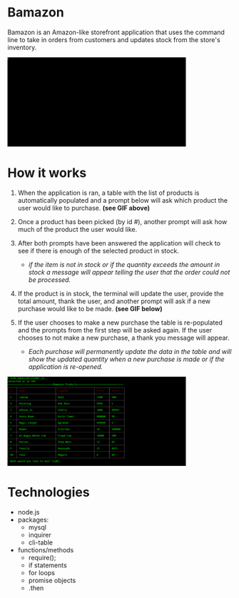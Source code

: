 # Bamazon
<p>Bamazon is an Amazon-like storefront application that uses the command line to take in orders from customers and updates stock from the store's inventory.</p>
<img src="images/bamazon.gif" alt="bamGif" height="200" width="400">

# How it works
1. When the application is ran, a table with the list of products is automatically populated and a prompt below will ask which product the user would like to purchase. <strong>(see GIF above)</strong>

2. Once a product has been picked (by id #), another prompt will ask how much of the product the user would like.

3. After both prompts have been answered the application will check to see if there is enough of the selected product in stock.
    * *if the item is not in stock or if the quantity exceeds the amount in stock a message will appear telling the user that the order could not be processed.*

4. If the product is in stock, the terminal will update the user, provide the total amount, thank the user, and another prompt will ask if a new purchase would like to be made. <strong>(see GIF below)</strong>

5. If the user chooses to make a new purchase the table is re-populated and the prompts from the first step will be asked again. If the user chooses to not make a new purchase, a thank you message will appear.
    * *Each purchase will permanently update the data in the table and will show the updated quantity when a new purchase is made or if the application is re-opened.*

<img src="images/bamazon-purchase.gif" alt="purchaseGif" height="200" width="400">

# Technologies
* node.js
* packages:
  * mysql
  * inquirer
  * cli-table
* functions/methods
  * require();
  * if statements
  * for loops
  * promise objects
  * .then